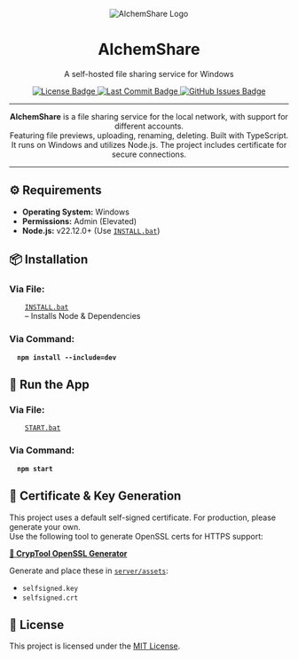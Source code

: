 



<!-- Project Logo -->
<p align="center">
  <img src="https://iili.io/FUfTsGS.gif" alt="AlchemShare Logo">
</p>

<!-- Project Title -->
<h1 align="center"><b>AlchemShare</b></h1>
<p align="center">
  A self-hosted file sharing service for Windows
</p>

<!-- Shields -->
<p align="center">
  <a href="https://github.com/AlchemistChief/AlchemShare/blob/main/LICENSE.md">
    <img src="https://img.shields.io/github/license/AlchemistChief/AlchemShare?color=green&style=flat&label=📄%20License" alt="License Badge" />
  </a>
  <a href="https://github.com/AlchemistChief/AlchemShare/commits/main">
    <img src="https://img.shields.io/github/last-commit/AlchemistChief/AlchemShare?color=blue&style=flat&label=🕒%20Last%20Commit" alt="Last Commit Badge" />
  </a>
  <a href="https://github.com/AlchemistChief/AlchemShare/issues">
    <img src="https://img.shields.io/github/issues/AlchemistChief/AlchemShare?color=orange&logo=github&logoColor=white&style=flat" alt="GitHub Issues Badge" />
  </a>
</p>

<hr>

<!-- Project Description -->
<p align="center">
  <b>AlchemShare</b> is a file sharing service for the local network, with support for different accounts.
  </br>Featuring file previews, uploading, renaming, deleting. Built with TypeScript.
  </br>It runs on Windows and utilizes Node.js. The project includes certificate for secure connections.
</p>

<hr>

<!-- Requirements -->
<h2>⚙ Requirements</h2>
<ul>
  <li><b>Operating System:</b> Windows</li>
  <li><b>Permissions:</b> Admin (Elevated)</li>
  <li><b>Node.js:</b> v22.12.0+ (Use <a href="INSTALL.bat"><code>INSTALL.bat</code></a>)</li>
</ul>

<!-- Installation -->
<h2>📦 Installation</h2>
<h3>Via File:</h3>
<div style="margin-left: 2em;">
  <a href="INSTALL.bat"><code>INSTALL.bat</code></a>
  </br>– Installs Node & Dependencies
</div>

<h3>Via Command:</h3>
<div style="margin-left: 1em;">
  <pre><code><b>npm install --include=dev</b></code></pre>
</div>

<!-- Run the App -->
<h2>🚀 Run the App</h2>
<h3>Via File:</h3>
<div style="margin-left: 2em;">
  <a href="START.bat"><code>START.bat</code></a>
</div>

<h3>Via Command:</h3>
<div style="margin-left: 1em;">
  <pre><code><b>npm start</b></code></pre>
</div>

<!-- Certificate -->

<h2>🔐 Certificate & Key Generation</h2>

<p>
  This project uses a default self-signed certificate. For production, please generate your own.<br>
  Use the following tool to generate OpenSSL certs for HTTPS support:
</p>

<p>
   <a href="https://www.cryptool.org/de/cto/openssl/" target="_blank"><b>🔗 CrypTool OpenSSL Generator</b></a>
</p>

<p>Generate and place these in <a href="server/assets"><code>server/assets</code></a>:</p>
<ul>
  <li><code>selfsigned.key</code></li>
  <li><code>selfsigned.crt</code></li>
</ul>

<!-- License -->

<h2>📄 License</h2>
<p>This project is licensed under the <a href="LICENSE.md">MIT License</a>.</p>